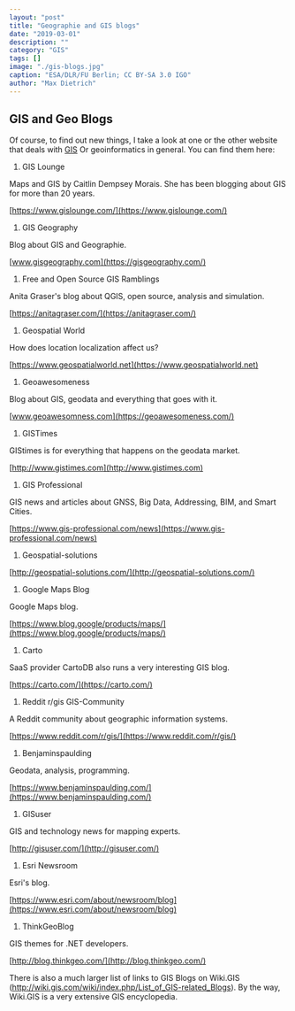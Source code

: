 ```yaml
---
layout: "post"
title: "Geographie and GIS blogs"
date: "2019-03-01"
description: ""
category: "GIS"
tags: []
image: "./gis-blogs.jpg"
caption: "ESA/DLR/FU Berlin; CC BY-SA 3.0 IGO"
author: "Max Dietrich"
---
```


## GIS and Geo Blogs

Of course, to find out new things, I take a look at one or the other website that deals with [GIS](/en/gis/geographic-information-system-what-is-gis "What is GIS?") Or geoinformatics in general. You can find them here:

1. GIS Lounge

Maps and GIS by Caitlin Dempsey Morais. She has been blogging about GIS for more than 20 years.

[https://www.gislounge.com/](https://www.gislounge.com/)

1. GIS Geography

Blog about GIS and Geographie.

[www.gisgeography.com](https://gisgeography.com/)

1. Free and Open Source GIS Ramblings

Anita Graser's blog about QGIS, open source, analysis and simulation.

[https://anitagraser.com/](https://anitagraser.com/)

1. Geospatial World

How does location localization affect us?

[https://www.geospatialworld.net](https://www.geospatialworld.net)

1. Geoawesomeness

Blog about GIS, geodata and everything that goes with it.

[www.geoawesomness.com](https://geoawesomeness.com/)

1. GISTimes

GIStimes is for everything that happens on the geodata market.

[http://www.gistimes.com](http://www.gistimes.com)

1. GIS Professional

GIS news and articles about GNSS, Big Data, Addressing, BIM, and Smart Cities.

[https://www.gis-professional.com/news](https://www.gis-professional.com/news)

1. Geospatial-solutions

[http://geospatial-solutions.com/](http://geospatial-solutions.com/)

1. Google Maps Blog

Google Maps blog.

[https://www.blog.google/products/maps/](https://www.blog.google/products/maps/)

1. Carto

SaaS provider CartoDB also runs a very interesting GIS blog.

[https://carto.com/](https://carto.com/)

1. Reddit r/gis GIS-Community

A Reddit community about geographic information systems.

[https://www.reddit.com/r/gis/](https://www.reddit.com/r/gis/)

1. Benjaminspaulding

Geodata, analysis, programming.

[https://www.benjaminspaulding.com/](https://www.benjaminspaulding.com/)

1. GISuser

GIS and technology news for mapping experts.

[http://gisuser.com/](http://gisuser.com/)

1. Esri Newsroom

Esri's blog.

[https://www.esri.com/about/newsroom/blog](https://www.esri.com/about/newsroom/blog)

1. ThinkGeoBlog

GIS themes for .NET developers.

[http://blog.thinkgeo.com/](http://blog.thinkgeo.com/)

There is also a much larger list of links to GIS Blogs on Wiki.GIS (http://wiki.gis.com/wiki/index.php/List_of_GIS-related_Blogs). By the way, Wiki.GIS is a very extensive GIS encyclopedia.